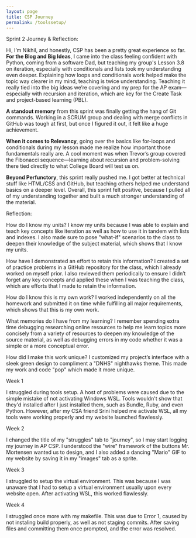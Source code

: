 ```yaml
---
layout: page
title: CSP Journey
permalink: /toolssetup/
---
```


Sprint 2 Journey & Reflection:

Hi, I’m Nikhil, and honestly, CSP has been a pretty great experience so far. **For the Blog and Big Ideas**, I came into the class feeling confident with Python, coming from a software Dad, but teaching my group's Lesson 3.8 on iteration, especially with conditionals and lists took my understanding even deeper. Explaining how loops and conditionals work helped make the topic way clearer in my mind, teaching is twice understanding. Teaching it really tied into the big ideas we’re covering and my prep for the AP exam—especially with recursion and iteration, which are key for the Create Task and project-based learning (PBL).

**A standout memory** from this sprint was finally getting the hang of Git commands. Working in a SCRUM group and dealing with merge conflicts in GitHub was tough at first, but once I figured it out, it felt like a huge achievement.

**When it comes to Relevancy**, going over the basics like for-loops and conditionals during my lesson made me realize how important those fundamentals really are. A cool moment was when Trevor’s group covered the Fibonacci sequence—learning about recursion and problem-solving there tied directly to what College Board will test us on.

**Beyond Perfunctory**, this sprint really pushed me. I got better at technical stuff like HTML/CSS and GitHub, but teaching others helped me understand basics on a deeper level. Overall, this sprint felt positive, because I pulled all of my understanding together and built a much stronger understanding of the material.




Reflection:

How do I know my units?
I know my units because I was able to explain and teach key concepts like iteration as well as how to use it in tandem with lists and indexes. I also made sure to pose "what-if" scenarios to the class to deepen their knowledge of the subject material, which shows that I know my units.

How have I demonstrated an effort to retain this information?
I created a set of practice problems in a GitHub repository for the class, which I already worked on myself prior. I also reviewed them periodically to ensure I didn’t forget any key concepts and applied these when I was teaching the class, which are efforts that I made to retain the information.

How do I know this is my own work?
I worked independently on all the homework and submitted it on time while fulfilling all major requirements, which shows that this is my own work.

What memories do I have from my learning?
I remember spending extra time debugging researching online resources to help me learn topics more concisely from a variety of resources to deepen my knowledge of the source material, as well as debugging errors in my code whether it was a simple or a more conceptual error.

How did I make this work unique?
I customized my project’s interface with a sleek green design to compliment a "DNHS" nighthawks theme. This made my work and code "pop" which made it more unique.

Week 1

I struggled during tools setup. A host of problems were caused due to the simple mistake of not activating Windows WSL.
Tools wouldn't show that they'd installed after I just installed them, such as Bundle, Ruby, and even Python.
However, after my CSA friend Srini helped me activate WSL, all my tools were working properly and my website launched flawlessly.

Week 2

I changed the title of my "struggles" tab to "journey", so I may start logging my journey in AP CSP. I understood the "wire" framework
of the buttons Mr. Mortensen wanted us to design, and I also added a dancing "Mario" GIF to my website by saving it in my "images" tab as 
a sprite.

Week 3

I struggled to setup the virtual environment. This was because I was unaware that I had to setup a virtual environment usually upon every website open. After activating WSL, this worked flawlessly.

Week 4

I struggled once more with my makefile. This was due to Error 1, caused by not instaling build properly, as well as not staging commits. After saving files and committing them once prompted, and the error was resolved.